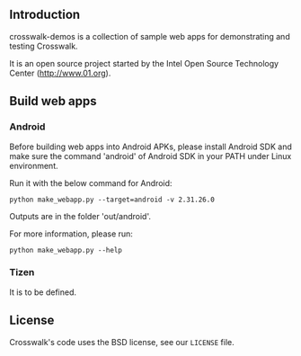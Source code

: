 ## Introduction
crosswalk-demos is a collection of sample web apps for demonstrating and testing Crosswalk.

It is an open source project started by the Intel Open Source Technology Center
(http://www.01.org).

## Build web apps

### Android
Before building web apps into Android APKs, please install Android SDK and make
sure the command 'android' of Android SDK in your PATH under Linux environment.

Run it with the below command for Android:

`python make_webapp.py --target=android -v 2.31.26.0`

Outputs are in the folder 'out/android'.


For more information, please run:

`python make_webapp.py --help`

### Tizen
It is to be defined.

## License
Crosswalk's code uses the BSD license, see our `LICENSE` file.
